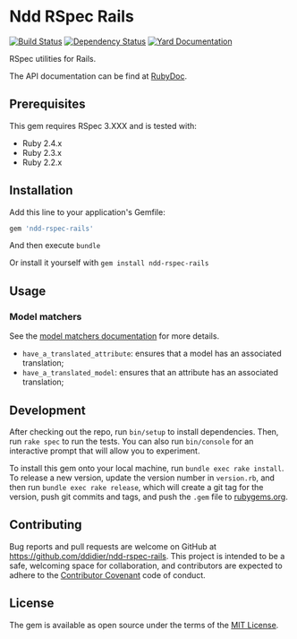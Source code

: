 # Ndd RSpec Rails

[![Build Status](https://secure.travis-ci.org/ddidier/ndd-rspec-rails.png)](http://travis-ci.org/ddidier/ndd-rspec-rails)
[![Dependency Status](https://gemnasium.com/ddidier/ndd-rspec-rails.png)](https://gemnasium.com/ddidier/ndd-rspec-rails)
[![Yard Documentation](http://img.shields.io/badge/yard-docs-blue.svg)](http://www.rubydoc.info/github/ddidier/ndd-rspec-rails)

RSpec utilities for Rails.

The API documentation can be find at [RubyDoc](http://www.rubydoc.info/github/ddidier/ndd-rspec-rails).

## Prerequisites

This gem requires RSpec 3.XXX and is tested with:

- Ruby 2.4.x
- Ruby 2.3.x
- Ruby 2.2.x

## Installation

Add this line to your application's Gemfile:

```ruby
gem 'ndd-rspec-rails'
```

And then execute `bundle`

Or install it yourself with `gem install ndd-rspec-rails`

## Usage

### Model matchers

See the [model matchers documentation](http://www.rubydoc.info/github/ddidier/ndd-rspec-rails/Ndd/RSpec/Rails/Matchers/Model) 
for more details.

- `have_a_translated_attribute`: ensures that a model has an associated translation;
- `have_a_translated_model`: ensures that an attribute has an associated translation;

## Development

After checking out the repo, run `bin/setup` to install dependencies. Then, run `rake spec` to run the tests. You can 
also run `bin/console` for an interactive prompt that will allow you to experiment.

To install this gem onto your local machine, run `bundle exec rake install`. To release a new version, update the 
version number in `version.rb`, and then run `bundle exec rake release`, which will create a git tag for the version, 
push git commits and tags, and push the `.gem` file to [rubygems.org](https://rubygems.org).

## Contributing

Bug reports and pull requests are welcome on GitHub at https://github.com/ddidier/ndd-rspec-rails. This project is 
intended to be a safe, welcoming space for collaboration, and contributors are expected to adhere to the 
[Contributor Covenant](http://contributor-covenant.org) code of conduct.

## License

The gem is available as open source under the terms of the [MIT License](http://opensource.org/licenses/MIT).

